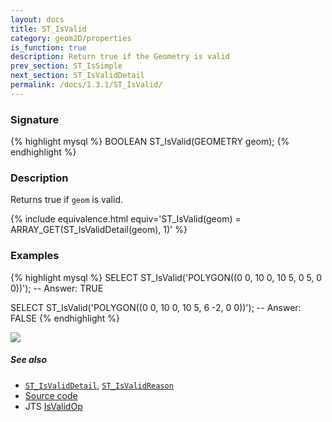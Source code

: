 ```yaml
---
layout: docs
title: ST_IsValid
category: geom2D/properties
is_function: true
description: Return true if the Geometry is valid
prev_section: ST_IsSimple
next_section: ST_IsValidDetail
permalink: /docs/1.3.1/ST_IsValid/
---
```


### Signature

{% highlight mysql %}
BOOLEAN ST_IsValid(GEOMETRY geom);
{% endhighlight %}

### Description

Returns true if `geom` is valid.

{% include equivalence.html equiv='ST_IsValid(geom) = ARRAY_GET(ST_IsValidDetail(geom), 1)' %}

### Examples

{% highlight mysql %}
SELECT ST_IsValid('POLYGON((0 0, 10 0, 10 5, 0 5, 0 0))');
-- Answer:    TRUE

SELECT ST_IsValid('POLYGON((0 0, 10 0, 10 5, 6 -2, 0 0))');
-- Answer:    FALSE
{% endhighlight %}

<img class="displayed" src="../ST_IsValid.png"/>

##### See also

* [`ST_IsValidDetail`](../ST_IsValidDetail),
  [`ST_IsValidReason`](../ST_IsValidReason)
* <a href="https://github.com/orbisgis/h2gis/blob/master/h2gis-functions/src/main/java/org/h2gis/functions/spatial/properties/ST_IsValid.java" target="_blank">Source code</a>
* JTS [IsValidOp][jts]

[jts]: http://tsusiatsoftware.net/jts/javadoc/com/vividsolutions/jts/operation/valid/IsValidOp.html

